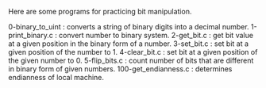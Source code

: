 Here are some programs for practicing bit manipulation.

0-binary_to_uint : converts a string of binary digits into a decimal number.
1-print_binary.c : convert number to binary system.
2-get_bit.c : get bit value at a given position in the binary form of a number.
3-set_bit.c : set bit at a given position of the number to 1.
4-clear_bit.c : set bit at a given position of the given number to 0.
5-flip_bits.c : count number of bits that are different in binary form of given numbers.
100-get_endianness.c : determines endianness of local machine.
